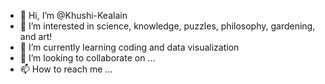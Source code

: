 - 👋 Hi, I’m @Khushi-Kealain
- 👀 I’m interested in science, knowledge, puzzles, philosophy, gardening, and art!
- 🌱 I’m currently learning coding and data visualization
- 💞️ I’m looking to collaborate on ...
- 📫 How to reach me ...


